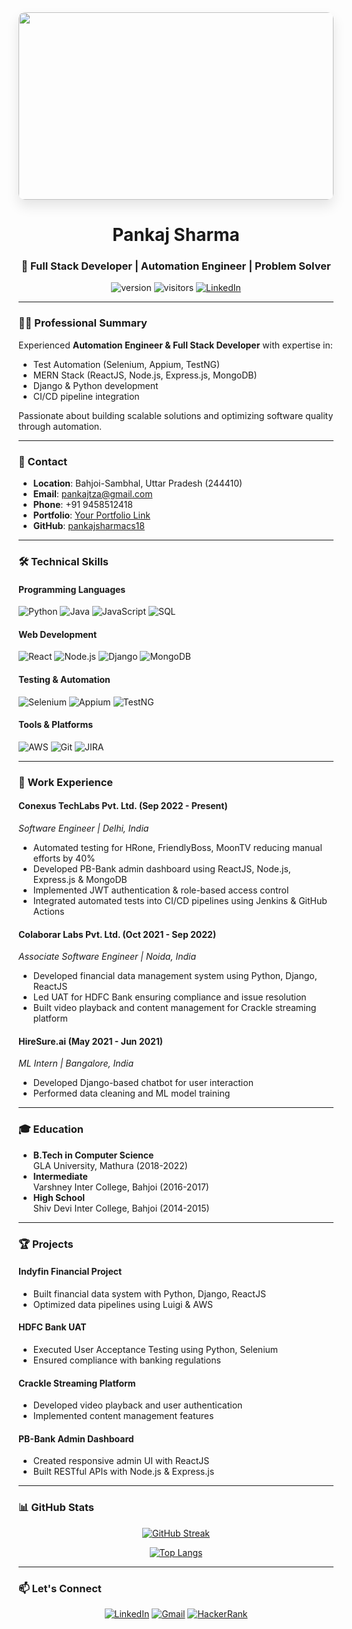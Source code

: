 <div align="center">
  <img src="https://github.com/user-attachments/assets/fec9af1c-28fb-4c8f-89bc-ed4e04179081" width="100%" height="300px" style="border-radius: 10px; object-fit: cover; box-shadow: 0 10px 20px rgba(0,0,0,0.1)"/>
  
  <h1>Pankaj Sharma</h1>
  <h3>🚀 Full Stack Developer | Automation Engineer | Problem Solver</h3>
  
  ![version](https://img.shields.io/badge/dynamic/json?color=blueviolet&label=version&query=version&url=https%3A%2F%2Fraw.githubusercontent.com%2Fpankajsharmacs18%2Fpankajsharmacs18%2Fmain%2Fpackage.json)
  ![visitors](https://komarev.com/ghpvc/?username=pankajsharmacs18&color=blueviolet)
  [![LinkedIn](https://img.shields.io/badge/LinkedIn-Connect-blue)](https://www.linkedin.com/in/pankajsharmacs18/)
</div>

---

### 👨‍💻 Professional Summary
Experienced **Automation Engineer & Full Stack Developer** with expertise in:
- Test Automation (Selenium, Appium, TestNG)
- MERN Stack (ReactJS, Node.js, Express.js, MongoDB)
- Django & Python development
- CI/CD pipeline integration

Passionate about building scalable solutions and optimizing software quality through automation.

---

### 📍 Contact
- **Location**: Bahjoi-Sambhal, Uttar Pradesh (244410)
- **Email**: [pankajtza@gmail.com](mailto:pankajtza@gmail.com)
- **Phone**: +91 9458512418
- **Portfolio**: [Your Portfolio Link](#)
- **GitHub**: [pankajsharmacs18](https://github.com/pankajsharmacs18)

---

### 🛠 Technical Skills

#### **Programming Languages**
![Python](https://img.shields.io/badge/-Python-3776AB?logo=python&logoColor=white)
![Java](https://img.shields.io/badge/-Java-007396?logo=java&logoColor=white)
![JavaScript](https://img.shields.io/badge/-JavaScript-F7DF1E?logo=javascript&logoColor=black)
![SQL](https://img.shields.io/badge/-SQL-4479A1?logo=sqlite&logoColor=white)

#### **Web Development**
![React](https://img.shields.io/badge/-React-61DAFB?logo=react&logoColor=black)
![Node.js](https://img.shields.io/badge/-Node.js-339933?logo=node.js&logoColor=white)
![Django](https://img.shields.io/badge/-Django-092E20?logo=django&logoColor=white)
![MongoDB](https://img.shields.io/badge/-MongoDB-47A248?logo=mongodb&logoColor=white)

#### **Testing & Automation**
![Selenium](https://img.shields.io/badge/-Selenium-43B02A?logo=selenium&logoColor=white)
![Appium](https://img.shields.io/badge/-Appium-000000?logo=appium&logoColor=white)
![TestNG](https://img.shields.io/badge/-TestNG-000000?logo=testng&logoColor=white)

#### **Tools & Platforms**
![AWS](https://img.shields.io/badge/-AWS-232F3E?logo=amazon-aws&logoColor=white)
![Git](https://img.shields.io/badge/-Git-F05032?logo=git&logoColor=white)
![JIRA](https://img.shields.io/badge/-JIRA-0052CC?logo=jira&logoColor=white)

---

### 💼 Work Experience

#### **Conexus TechLabs Pvt. Ltd.** (Sep 2022 - Present)
*Software Engineer | Delhi, India*
- Automated testing for HRone, FriendlyBoss, MoonTV reducing manual efforts by 40%
- Developed PB-Bank admin dashboard using ReactJS, Node.js, Express.js & MongoDB
- Implemented JWT authentication & role-based access control
- Integrated automated tests into CI/CD pipelines using Jenkins & GitHub Actions

#### **Colaborar Labs Pvt. Ltd.** (Oct 2021 - Sep 2022)
*Associate Software Engineer | Noida, India*
- Developed financial data management system using Python, Django, ReactJS
- Led UAT for HDFC Bank ensuring compliance and issue resolution
- Built video playback and content management for Crackle streaming platform

#### **HireSure.ai** (May 2021 - Jun 2021)
*ML Intern | Bangalore, India*
- Developed Django-based chatbot for user interaction
- Performed data cleaning and ML model training

---

### 🎓 Education
- **B.Tech in Computer Science**  
  GLA University, Mathura (2018-2022)
- **Intermediate**  
  Varshney Inter College, Bahjoi (2016-2017)
- **High School**  
  Shiv Devi Inter College, Bahjoi (2014-2015)

---

### 🏆 Projects

#### **Indyfin Financial Project**
- Built financial data system with Python, Django, ReactJS
- Optimized data pipelines using Luigi & AWS

#### **HDFC Bank UAT**
- Executed User Acceptance Testing using Python, Selenium
- Ensured compliance with banking regulations

#### **Crackle Streaming Platform**
- Developed video playback and user authentication
- Implemented content management features

#### **PB-Bank Admin Dashboard**
- Created responsive admin UI with ReactJS
- Built RESTful APIs with Node.js & Express.js

---

### 📊 GitHub Stats

<div align="center">
  
[![GitHub Streak](https://streak-stats.demolab.com?user=pankajsharmacs18&theme=radical)](https://git.io/streak-stats)

[![Top Langs](https://github-readme-stats.vercel.app/api/top-langs/?username=pankajsharmacs18&layout=compact&theme=radical)](https://github.com/anuraghazra/github-readme-stats)

</div>

---

### 📫 Let's Connect
<div align="center">
  
[![LinkedIn](https://img.shields.io/badge/LinkedIn-0077B5?style=for-the-badge&logo=linkedin&logoColor=white)](https://www.linkedin.com/in/pankajsharmacs18/)
[![Gmail](https://img.shields.io/badge/Gmail-D14836?style=for-the-badge&logo=gmail&logoColor=white)](mailto:pankajtza@gmail.com)
[![HackerRank](https://img.shields.io/badge/-HackerRank-2EC866?style=for-the-badge&logo=HackerRank&logoColor=white)](https://www.hackerrank.com/pankajsharmacs18)

</div>
